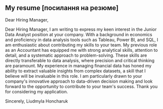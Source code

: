 ## My resume [посилання на резюме]

Dear Hiring Manager,

Dear Hiring Manager,
I am writing to express my keen interest in the Junior Data Analyst position at your company. With a background in economics and proficiency in data analysis tools such as Tableau, Power BI, and SQL, I am enthusiastic about contributing my skills to your team.
My previous role as an Accountant has equipped me with strong analytical skills, attention to detail, and a systematic approach to problem-solving. These skills are directly transferable to data analysis, where precision and critical thinking are paramount. My experience in managing financial data has honed my ability to extract valuable insights from complex datasets, a skill that I believe will be invaluable in this role.
I am particularly drawn to your company's innovative approach to data-driven decision making and look forward to the opportunity to contribute to your team's success.
Thank you for considering my application.

Sincerely,
Liudmyla Honcharuk

